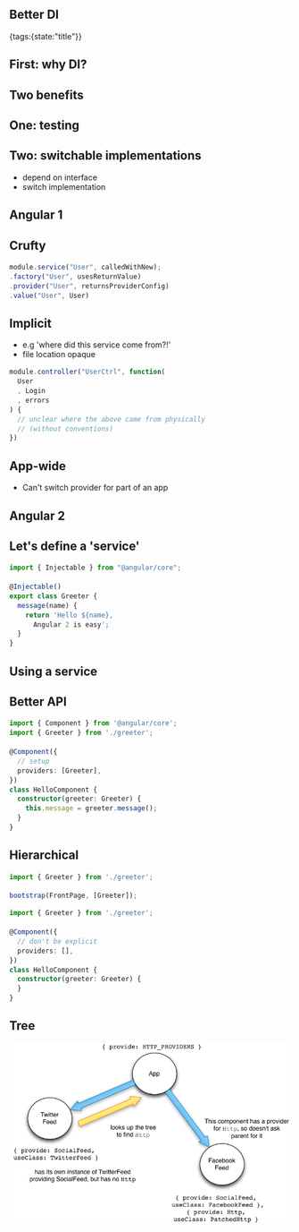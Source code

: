 ## Better DI
{tags:{state:"title"}}

## First: why DI?

## Two benefits

## One: testing

## Two: switchable implementations

- depend on interface
- switch implementation

## Angular 1

## Crufty

```javascript
module.service("User", calledWithNew);
.factory("User", usesReturnValue)
.provider("User", returnsProviderConfig)
.value("User", User)
```

## Implicit

- e.g 'where did this service come from?!'
- file location opaque

```javascript
module.controller("UserCtrl", function(
  User
  , Login
  , errors
) {
  // unclear where the above came from physically
  // (without conventions)
})
```

## App-wide

- Can't switch provider for part of an app

## Angular 2

## Let's define a 'service'

```javascript
import { Injectable } from "@angular/core";

@Injectable()
export class Greeter {
  message(name) {
    return 'Hello ${name}, 
      Angular 2 is easy';
  }
}
```

## Using a service

## Better API

```typescript
import { Component } from '@angular/core';
import { Greeter } from './greeter';

@Component({
  // setup
  providers: [Greeter],
})
class HelloComponent {
  constructor(greeter: Greeter) { 
    this.message = greeter.message();
  }
}
```

## Hierarchical

```typescript
import { Greeter } from './greeter';

bootstrap(FrontPage, [Greeter]);
```

```typescript
import { Greeter } from './greeter';

@Component({
  // don't be explicit
  providers: [],
})
class HelloComponent {
  constructor(greeter: Greeter) { 
  }
}
```

## Tree

![injector tree](img/injector-tree.png)

